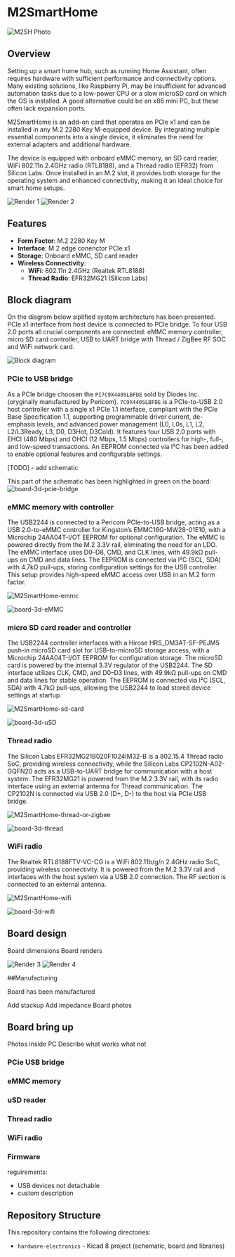 # M2SmartHome

![M2SH Photo](images/M2SH-photo.jpeg)

## Overview

Setting up a smart home hub, such as running Home Assistant, often requires hardware with sufficient performance and connectivity options. Many existing solutions, like Raspberry Pi, may be insufficient for advanced automation tasks due to a low-power CPU or a slow microSD card on which the OS is installed. A good alternative could be an x86 mini PC, but these often lack expansion ports.  

M2SmartHome is an add-on card that operates on PCIe x1 and can be installed in any M.2 2280 Key M-equipped device. By integrating multiple essential components into a single device, it eliminates the need for external adapters and additional hardware.  

The device is equipped with onboard eMMC memory, an SD card reader, WiFi 802.11n 2.4GHz radio (RTL8188), and a Thread radio (EFR32) from Silicon Labs. Once installed in an M.2 slot, it provides both storage for the operating system and enhanced connectivity, making it an ideal choice for smart home setups.

![Render 1](images/M2SmartHome_cc9c86150_render_1.png)
![Render 2](images/M2SmartHome_cc9c86150_render_2.png)

## Features

- **Form Factor**: M.2 2280 Key M
- **Interface**: M.2 edge conenctor PCIe x1 
- **Storage**: Onboard eMMC, SD card reader
- **Wireless Connectivity**:
  - **WiFi**: 802.11n 2.4GHz (Realtek RTL8188)
  - **Thread Radio**: EFR32MG21 (Silicon Labs)


## Block diagram

On the diagram below siplified system architecture has been presented. PCIe x1 interface from host device is connected to PCIe bridge. To four USB 2.0 ports all crucial components are connected: eMMC memory controller, micro SD card controller, USB to UART bridge with Thread / ZigBee RF SOC and WiFi network card. 

![Block diagram](images/M2SmartHome_block_diagram.png)


### PCie to USB bridge
As a PCIe bridge choosen the `PI7C9X440SLBFDE` sold by Diodes Inc. (oryginally manufactured by Pericom). `7C9X440SLBFDE` is a PCIe-to-USB 2.0 host controller with a single x1 PCIe 1.1 interface, compliant with the PCIe Base Specification 1.1, supporting programmable driver current, de-emphasis levels, and advanced power management (L0, L0s, L1, L2, L2/L3Ready, L3, D0, D3Hot, D3Cold). It features four USB 2.0 ports with EHCI (480 Mbps) and OHCI (12 Mbps, 1.5 Mbps) controllers for high-, full-, and low-speed transactions. An EEPROM connected via I²C has been added to enable optional features and configurable settings.


[TODO] - add schematic

This part of the schematic has been highlighted in green on the board:
![board-3d-pcie-bridge](images/board-3d-pcie-bridge.png)

### eMMC memory with controller

The USB2244 is connected to a Pericom PCIe-to-USB bridge, acting as a USB 2.0-to-eMMC controller for Kingston’s EMMC16G-MW28-01E10, with a Microchip 24AA04T-I/OT EEPROM for optional configuration. The eMMC is powered directly from the M.2 3.3V rail, eliminating the need for an LDO. The eMMC interface uses D0–D8, CMD, and CLK lines, with 49.9kΩ pull-ups on CMD and data lines. The EEPROM is connected via I²C (SCL, SDA) with 4.7kΩ pull-ups, storing configuration settings for the USB controller. This setup provides high-speed eMMC access over USB in an M.2 form factor.

![M2SmartHome-emmc](images/M2SmartHome-emmc.svg)

![board-3d-eMMC](images/board-3d-eMMC.png)

### micro SD card reader and controller

The USB2244 controller interfaces with a Hirose HRS_DM3AT-SF-PEJM5 push-in microSD card slot for USB-to-microSD storage access, with a Microchip 24AA04T-I/OT EEPROM for configuration storage. The microSD card is powered by the internal 3.3V regulator of the USB2244. The SD interface utilizes CLK, CMD, and D0–D3 lines, with 49.9kΩ pull-ups on CMD and data lines for stable operation. The EEPROM is connected via I²C (SCL, SDA) with 4.7kΩ pull-ups, allowing the USB2244 to load stored device settings at startup.

![M2SmartHome-sd-card](images/M2SmartHome-sd-card.svg)

![board-3d-uSD](images/board-3d-uSD.png)

### Thread radio

The Silicon Labs EFR32MG21B020F1024IM32-B is a 802.15.4 Thread radio SoC, providing wireless connectivity, while the Silicon Labs CP2102N-A02-GQFN20 acts as a USB-to-UART bridge for communication with a host system. The EFR32MG21 is powered from the M.2 3.3V rail, with its radio interface using an external antenna for Thread communication. The CP2102N is connected via USB 2.0 (D+, D-) to the host via PCIe USB bridge. 

![M2SmartHome-thread-or-zigbee](images/M2SmartHome-thread-or-zigbee.svg)

![board-3d-thread](images/board-3d-thread.png)

### WiFi radio

The Realtek RTL8188FTV-VC-CG is a WiFi 802.11b/g/n 2.4GHz radio SoC, providing wireless connectivity. It is powered from the M.2 3.3V rail and interfaces with the host system via a USB 2.0 connection. The RF section is connected to an external antenna. 

![M2SmartHome-wifi](images/M2SmartHome-wifi.svg)

![board-3d-wifi](images/board-3d-wifi.png)

## Board design

Board dimensions
Board renders

![Render 3](images/M2SmartHome_cc9c86150_render_3.png)
![Render 4](images/M2SmartHome_cc9c86150_render_4.png)

##Manufacturing

Board has been manufactured 

Add stackup
Add impedance 
Board photos

## Board bring up 

Photos inside PC
Describe what works what not

### PCie USB bridge


### eMMC memory

### uSD reader

### Thread radio

### WiFi radio




### Firmware

reguirements:
- USB devices not detachable
- custom description






## Repository Structure

This repository contains the following directories:

- `hardware-electronics` - Kicad 8 project (schematic, board and libraries) 